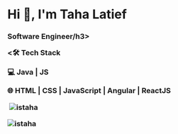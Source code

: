 <h1> Hi 👋, I'm Taha Latief</h1>
<h3 >Software Engineer/h3>

<🛠 Tech Stack
    
💻   Java | JS

🌐   HTML | CSS | JavaScript | Angular | ReactJS

<p>&nbsp;<img align="center" src="https://github-readme-stats.vercel.app/api?username=istaha&show_icons=true&locale=en" alt="istaha" /></p>

<p align="left"> <img src="https://komarev.com/ghpvc/?username=istaha&label=Profile%20views&color=0e75b6&style=flat" alt="istaha" /> </p>
